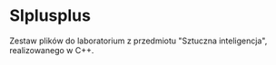 # SIplusplus
Zestaw plików do laboratorium z przedmiotu "Sztuczna inteligencja", realizowanego w C++.
